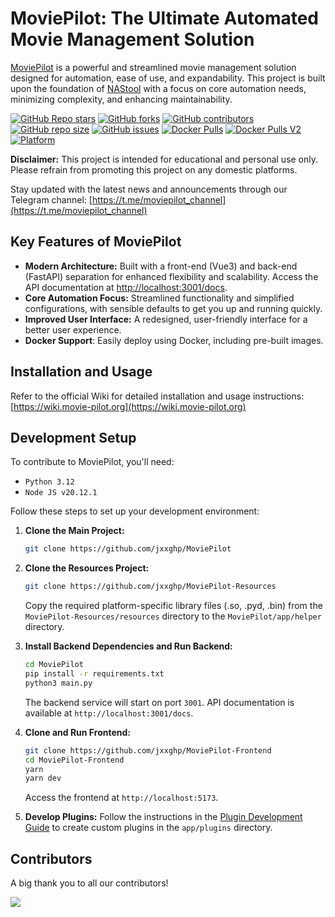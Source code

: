 # MoviePilot: The Ultimate Automated Movie Management Solution

[MoviePilot](https://github.com/jxxghp/MoviePilot) is a powerful and streamlined movie management solution designed for automation, ease of use, and expandability. This project is built upon the foundation of [NAStool](https://github.com/NAStool/nas-tools) with a focus on core automation needs, minimizing complexity, and enhancing maintainability.

[![GitHub Repo stars](https://img.shields.io/github/stars/jxxghp/MoviePilot?style=for-the-badge)](https://github.com/jxxghp/MoviePilot)
[![GitHub forks](https://img.shields.io/github/forks/jxxghp/MoviePilot?style=for-the-badge)](https://github.com/jxxghp/MoviePilot)
[![GitHub contributors](https://img.shields.io/github/contributors/jxxghp/MoviePilot?style=for-the-badge)](https://github.com/jxxghp/MoviePilot)
[![GitHub repo size](https://img.shields.io/github/repo-size/jxxghp/MoviePilot?style=for-the-badge)](https://github.com/jxxghp/MoviePilot)
[![GitHub issues](https://img.shields.io/github/issues/jxxghp/MoviePilot?style=for-the-badge)](https://github.com/jxxghp/MoviePilot/issues)
[![Docker Pulls](https://img.shields.io/docker/pulls/jxxghp/moviepilot?style=for-the-badge)](https://hub.docker.com/r/jxxghp/moviepilot)
[![Docker Pulls V2](https://img.shields.io/docker/pulls/jxxghp/moviepilot-v2?style=for-the-badge)](https://hub.docker.com/r/jxxghp/moviepilot-v2)
[![Platform](https://img.shields.io/badge/platform-Windows%20%7C%20Linux%20%7C%20Synology-blue?style=for-the-badge)](https://github.com/jxxghp/MoviePilot)

**Disclaimer:** This project is intended for educational and personal use only. Please refrain from promoting this project on any domestic platforms.

Stay updated with the latest news and announcements through our Telegram channel: [https://t.me/moviepilot_channel](https://t.me/moviepilot_channel)

## Key Features of MoviePilot

*   **Modern Architecture:** Built with a front-end (Vue3) and back-end (FastAPI) separation for enhanced flexibility and scalability.  Access the API documentation at [http://localhost:3001/docs](http://localhost:3001/docs).
*   **Core Automation Focus:** Streamlined functionality and simplified configurations, with sensible defaults to get you up and running quickly.
*   **Improved User Interface:**  A redesigned, user-friendly interface for a better user experience.
*   **Docker Support**: Easily deploy using Docker, including pre-built images.

## Installation and Usage

Refer to the official Wiki for detailed installation and usage instructions: [https://wiki.movie-pilot.org](https://wiki.movie-pilot.org)

## Development Setup

To contribute to MoviePilot, you'll need:

*   `Python 3.12`
*   `Node JS v20.12.1`

Follow these steps to set up your development environment:

1.  **Clone the Main Project:**
    ```bash
    git clone https://github.com/jxxghp/MoviePilot
    ```

2.  **Clone the Resources Project:**
    ```bash
    git clone https://github.com/jxxghp/MoviePilot-Resources
    ```
    Copy the required platform-specific library files (.so, .pyd, .bin) from the `MoviePilot-Resources/resources` directory to the `MoviePilot/app/helper` directory.

3.  **Install Backend Dependencies and Run Backend:**
    ```bash
    cd MoviePilot
    pip install -r requirements.txt
    python3 main.py
    ```
    The backend service will start on port `3001`. API documentation is available at `http://localhost:3001/docs`.

4.  **Clone and Run Frontend:**
    ```bash
    git clone https://github.com/jxxghp/MoviePilot-Frontend
    cd MoviePilot-Frontend
    yarn
    yarn dev
    ```
    Access the frontend at `http://localhost:5173`.

5.  **Develop Plugins:** Follow the instructions in the [Plugin Development Guide](https://wiki.movie-pilot.org/zh/plugindev) to create custom plugins in the `app/plugins` directory.

## Contributors

A big thank you to all our contributors!

<a href="https://github.com/jxxghp/MoviePilot/graphs/contributors">
  <img src="https://contrib.rocks/image?repo=jxxghp/MoviePilot" />
</a>